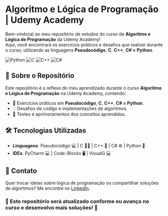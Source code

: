 #  Algoritmo e Lógica de Programação | Udemy Academy

Bem-vindo(a) ao meu repositório de estudos do curso de **Algoritmo e Lógica de Programação** da Udemy Academy!  
Aqui, você encontrará os exercícios práticos e desafios que realizei durante o curso, utilizando as linguagens **Pseudocódigo**, **C**, **C++**, **C#** e **Python**.

![Python](https://img.shields.io/badge/-Python-3776AB?style=flat&logo=python&logoColor=white)
![C](https://img.shields.io/badge/-C-A8B9CC?style=flat&logo=c&logoColor=white)
![C++](https://img.shields.io/badge/-C%2B%2B-F34B7D?style=flat&logo=cplusplus&logoColor=white)
![C#](https://img.shields.io/badge/-C%23-239120?style=flat&logo=csharp&logoColor=white)

## 📌 Sobre o Repositório

Este repositório é o reflexo do meu aprendizado durante o curso **Algoritmo e Lógica de Programação** na Udemy Academy, contendo:

- 📝 Exercícios práticos em **Pseudocódigo**, **C**, **C++**, **C#** e **Python**.
- 💡 Desafios de código e implementações de algoritmos.
- 🚀 Testes e aprimoramentos dos conceitos aprendidos.

## 🛠️ Tecnologias Utilizadas

- **Linguagens**: Pseudocódigo 💻 | C 🧑‍💻 | C++ 🔧 | C# ⚙️ | Python 🐍
- **IDEs**: PyCharm 💻 | Code::Blocks 🖥️ | VisualG 💻

## 📢 Contato
Quer trocar ideias sobre lógica de programação ou compartilhar soluções de algoritmos? Me encontre no [LinkedIn](https://www.linkedin.com/in/ta%C3%ADs-prates/).

### 📌 Este repositório será atualizado conforme eu avanço no curso e desenvolvo mais soluções! 🚀
